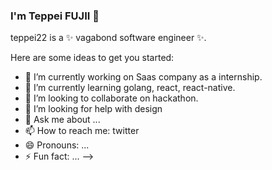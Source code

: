 ### I'm Teppei FUJII 👋

teppei22 is a ✨ vagabond software engineer ✨.

Here are some ideas to get you started:

- 🔭 I’m currently working on Saas company as a internship.
- 🌱 I’m currently learning golang, react, react-native.
- 👯 I’m looking to collaborate on hackathon.
- 🤔 I’m looking for help with design
- 💬 Ask me about ...
- 📫 How to reach me: twitter
- 😄 Pronouns: ...
- ⚡ Fun fact: ...
-->
